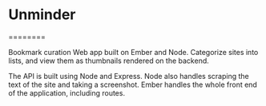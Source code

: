 # Unminder
========

Bookmark curation Web app built on Ember and Node.
Categorize sites into lists, and view them as thumbnails rendered on the backend.

The API is built using Node and Express. Node also handles scraping the text of the site and taking a screenshot.
Ember handles the whole front end of the application, including routes.

